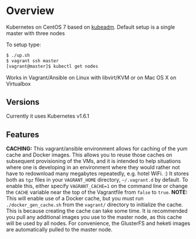 # Overview
Kubernetes on CentOS 7 based on [kubeadm](http://kubernetes.io/docs/admin/kubeadm/).
Default setup is a single master with three nodes

To setup type:

```bash
$ ./up.sh
$ vagrant ssh master
[vagrant@master]$ kubectl get nodes
```

Works in Vagrant/Ansible on Linux with libvirt/KVM or on Mac OS X on Virtualbox

## Versions
Currently it uses Kubernetes v1.6.1

## Features

**CACHING:** This vagrant/ansible environment allows for caching of the yum
cache and Docker images. This allows you to reuse those caches on subsequent
provisioning of the VMs, and it is intended to help situations where one is
developing in an environment where they would rather not have to redownload
many megabytes repeatedly, e.g. hotel WiFi. :)  It stores both as `tgz` files
in your `VAGRANT_HOME` directory, `~/.vagrant.d` by default. To enable this,
either specify `VAGRANT_CACHE=1` on the command line or change the `CACHE`
variable near the top of the Vagrantfile from `false` to `true`. **NOTE:** This
will enable use of a Docker cache, but you must run `./docker_gen_cache.sh`
from the `vagrant/` directory to initialize the cache. This is because
creating the cache can take some time. It is recommended you pull any
additional images you use to the master node, as this cache will be used by all
nodes. For convenience, the GlusterFS and heketi images are automatically
pulled to the master node.
